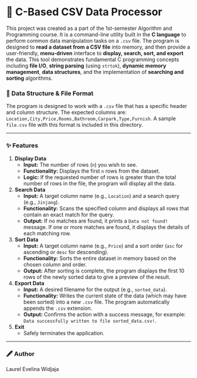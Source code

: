 # 📁 C-Based CSV Data Processor
This project was created as a part of the 1st-semester Algorithm and Programming course. It is a command-line utility built in the **C language** to perform common data manipulation tasks on a `.csv` file. The program is designed to **read a dataset from a CSV file** into memory, and then provide a user-friendly, **menu-driven** interface to **display, search, sort, and export** the data. This tool demonstrates fundamental C programming concepts including **file I/O**, **string parsing** (using `strtok`), **dynamic memory management**, **data structures**, and the implementation of **searching and sorting** algorithms.

### 📎 Data Structure & File Format
The program is designed to work with a `.csv` file that has a specific header and column structure. The expected columns are:
`Location,City,Price,Rooms,Bathroom,Carpark,Type,Furnish`. A sample `file.csv` file with this format is included in this directory.

---

### ✨ Features
1.  **Display Data**
    * **Input:** The number of rows (`n`) you wish to see.
    * **Functionality:** Displays the first `n` rows from the dataset.
    * **Logic:** If the requested number of rows is greater than the total number of rows in the file, the program will display all the data.
2.  **Search Data**
    * **Input:** A target column name (e.g., `Location`) and a search query (e.g., `Jinjang`).
    * **Functionality:** Scans the specified column and displays all rows that contain an exact match for the query.
    * **Output:** If no matches are found, it prints a `Data not found!` message. If one or more matches are found, it displays the details of each matching row.
3.  **Sort Data**
    * **Input:** A target column name (e.g., `Price`) and a sort order (`asc` for ascending or `desc` for descending).
    * **Functionality:** Sorts the entire dataset in memory based on the chosen column and order.
    * **Output:** After sorting is complete, the program displays the first 10 rows of the newly sorted data to give a preview of the result.
4.  **Export Data**
    * **Input:** A desired filename for the output (e.g., `sorted_data`).
    * **Functionality:** Writes the current state of the data (which may have been sorted) into a new `.csv` file. The program automatically appends the `.csv` extension.
    * **Output:** Confirms the action with a success message, for example: `Data successfully written to file sorted_data.csv!`.
5.  **Exit**
    * Safely terminates the application.

---

### 🖋 Author
Laurel Evelina Widjaja
